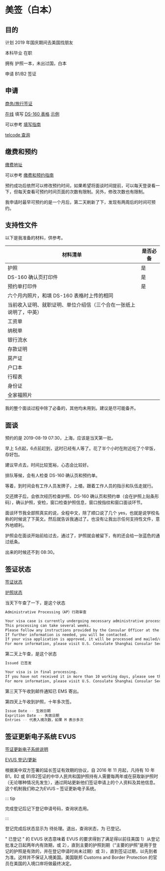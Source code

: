 # 美签（白本）

## 目的

计划 2019 年国庆期间去美国找朋友

本科毕业 在职

拥有 护照一本，未出过国，白本

申请 B1/B2 签证

## 申请

[商务/旅行签证](http://www.ustraveldocs.com/cn_zh/cn-niv-typeb1b2.asp)

[在线](https://ceac.state.gov/GenNIV/Default.aspx) 填写 [DS-160 表格](http://www.ustraveldocs.com/cn_zh/cn-niv-ds160info.asp) [示例](https://travel.state.gov/content/dam/visas/PDF-other/DS-160-Example_07292019.pdf)

可以参考 [填写指南](http://www.ymqu.com/2310.html)

[telcode 查询](https://apps.chasedream.com/chinese-commercial-code/)

## 缴费和预约

[缴费地址](https://cgifederal.secure.force.com)

可以参考 [缴费和预约指南](http://www.ymqu.com/2305.html)

预约成功后依然可以修改预约时间，如果希望将面谈时间提前，可以每天登录看一下，但每天查看可预约时间页面的次数有限制。另外，修改次数也有限制。

我申请时最早可预约的是一个月后，第二天刷新了下，发现有两周后的时间可预约。

## 支持性文件

以下是我准备的材料，供参考。

| 材料清单                                                     | 是否必备 |
| ------------------------------------------------------------ | -------- |
| 护照                                                         | 是       |
| DS-160 确认页打印件                                          | 是       |
| 预约单打印件                                                 | 是       |
| 六个月内照片，和填 DS-160 表格时上传的相同                   |          |
| 当前收入证明、就职证明、单位介绍信（三个合在一张纸上说明了，中英） |          |
| 工资单                                                       |          |
| 纳税单                                                       |          |
| 银行流水                                                     |          |
| 存款证明                                                     |          |
| 房产证                                                       |          |
| 户口本                                                       |          |
| 行程表                                                       |          |
| 身份证                                                       |          |
| 全家福照片                                                   |          |

我的整个面谈过程中除了必备的，其他均未用到。建议是尽可能备齐。

## 面谈

预约的是 2019-08-19 07:30，上海，应该是当天第一批。

早上 5点起，6点前赶到，这时已经有人等了。花了半个小时在附近吃了个早饭，存好包。

建议早点去，时间比较宽裕，心态会比较好。

排队等候，会有人检查 DS-160 确认页和预约单。

等着，到时间会有工作人员发牌子，上楼。跟着工作人员的指示和队伍走就行。

交还牌子后，会依次经历检查护照、DS-160 确认页和预约单（会在护照上贴条形码），确认护照，安检，窗口检查护照信息，窗口按指纹和窗口面谈环节。

面谈环节我全部照真实的说，全程中文，除了顺口说了几个 yes，也就是说学校名称的时候说了下英文。然后就告诉我通过了。也没有让我出示任何支持性文件，意外地顺利。

护照会在面谈开始前给过去，通过了，护照就会被留下，有的还会给一张蓝色的通过纸条。

出来的时候还不到 08:30。

## 签证状态

[签证状态](https://ceac.state.gov/CEACStatTracker/Status.aspx?eQs=WwjqOlbeRYzCYubaSQI+RA==)

[护照状态](http://www.ustraveldocs.com/cn_zh/cn-main-contactus.asp)

当天下午查了一下，是这个状态

```bash
Administrative Processing（AP）行政审查 

Your visa case is currently undergoing necessary administrative processing. 
This processing can take several weeks. 
Please follow any instructions provided by the Consular Officer at the time of your interview. 
If further information is needed, you will be contacted. 
If your visa application is approved, it will be processed and mailed/available within two business days. 
For more information, please visit U.S. Consulate Shanghai Consular Section.
```

第二天上午查，是这个状态

```bash
Issued 已签发

Your visa is in final processing. 
If you have not received it in more than 10 working days, please see the webpage for contact information of the embassy or consulate where you submitted your application. 
For more information, please visit U.S. Consulate Shanghai Consular Section.
```

第三天下午收到邮件通知已 EMS 寄出。

第四天上午收到护照，十年多次签。

```bash
Issue Date -- 生效日期
Exprition Date -- 失效日期
Entries -- 代表入境次数，如果 M 表示多次
```

## 签证更新电子系统 EVUS

[签证更新电子系统说明](http://www.ustraveldocs.com/cn_zh/cn-svc-evus.asp)

[EVUS 登记/更新](https://www.evus.gov)

根据美中双方签署的延长签证有效期的协议，自 2016 年 11 月起，凡持有 10 年 B1，B2 或 B1/B2签证的中华人民共和国护照持有人需要每两年或在获取新护照时（无论哪种情况先发生），通过网站更新他们签证申请上的个人资料及其他信息。这个机制我们称之为EVUS – 签证更新电子系统。

::: tip

完成登记后记下登记申请号码，查询状态用。

:::

登记完成后状态显示为 待处理。退出，查询状态，为 已登记。

" 已登记 " 的 EVUS 状态意味着 EVUS 的要求得到了满足得以前往美国 1）从登记批准之日起两年内有效期，或 2），直到主要的护照到期（“主要的护照”是用于登记的护照是有效的，并在登记申请时尚未过期）或 3），直到签证过期，以先到者为准。这样并不保证入境美国。美国联邦 Customs and Border Protection 的官员在美国的入境口岸将做最终决定。